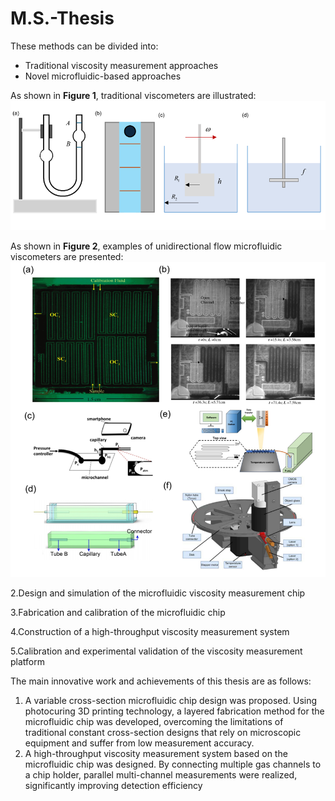 # M.S.-Thesis
These methods can be divided into:
   - Traditional viscosity measurement approaches  
   - Novel microfluidic-based approaches

   As shown in **Figure 1**, traditional viscometers are illustrated:  
   ![Figure 1: Traditional viscometers](images/Traditional%20viscometers.png)

   As shown in **Figure 2**, examples of unidirectional flow microfluidic viscometers are presented:  
   ![Figure 2: Examples of unidirectional flow microfluidic viscometers](images/Examples%20of%20unidirectional%20flow%20microfluidic%20viscometers.png)

2.Design and simulation of the microfluidic viscosity measurement chip

3.Fabrication and calibration of the microfluidic chip

4.Construction of a high-throughput viscosity measurement system

5.Calibration and experimental validation of the viscosity measurement platform

The main innovative work and achievements of this thesis are as follows:
1.	A variable cross-section microfluidic chip design was proposed. Using photocuring 3D printing technology, a layered fabrication method for the microfluidic chip was developed, overcoming the limitations of traditional constant cross-section designs that rely on microscopic equipment and suffer from low measurement accuracy.
2.	A high-throughput viscosity measurement system based on the microfluidic chip was designed. By connecting multiple gas channels to a chip holder, parallel multi-channel measurements were realized, significantly improving detection efficiency

